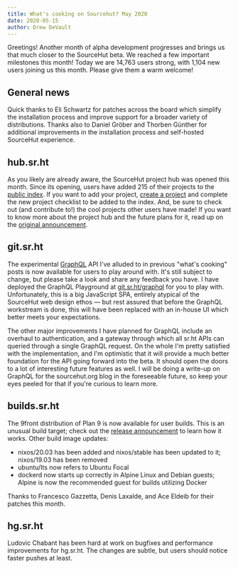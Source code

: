 ```yaml
---
title: What's cooking on Sourcehut? May 2020
date: 2020-05-15
author: Drew DeVault
---
```


Greetings! Another month of alpha development progresses and brings us that much
closer to the SourceHut beta. We reached a few important milestones this month!
Today we are 14,763 users strong, with 1,104 new users joining us this month.
Please give them a warm welcome!

## General news

Quick thanks to Eli Schwartz for patches across the board which simplify the
installation process and improve support for a broader variety of distributions.
Thanks also to Daniel Gröber and Thorben Günther for additional improvements in
the installation process and self-hosted SourceHut experience.

## hub.sr.ht

As you likely are already aware, the SourceHut project hub was opened this
month. Since its opening, users have added 215 of their projects to the [public
index][0]. If you want to add your project, [create a project][1] and complete
the new project checklist to be added to the index. And, be sure to check out
(and contribute to!) the cool projects other users have made! If you want to
know more about the project hub and the future plans for it, read up on the
[original announcement][2].

[0]: https://sr.ht/projects
[1]: https://sr.ht/projects/create
[2]: https://sourcehut.org/blog/2020-04-30-the-sourcehut-hub-is-live/

## git.sr.ht

The experimental [GraphQL][3] API I've alluded to in previous "what's cooking" posts
is now available for users to play around with. It's still subject to change,
but please take a look and share any feedback you have. I have deployed the
GraphQL Playground at [git.sr.ht/graphql][4] for you to play with.
Unfortunately, this is a big JavaScript SPA, entirely atypical of the SourceHut
web design ethos &mdash; but rest assured that before the GraphQL workstream is
done, this will have been replaced with an in-house UI which better meets your
expectations.

[3]: https://graphql.org
[4]: https://git.sr.ht/graphql

The other major improvements I have planned for GraphQL include an overhaul to
authentication, and a gateway through which all sr.ht APIs can queried through
a single GraphQL request. On the whole I'm pretty satisfied with the
implementation, and I'm optimistic that it will provide a much better foundation
for the API going forward into the beta. It should open the doors to a lot of
interesting future features as well. I will be doing a write-up on GraphQL for
the sourcehut.org blog in the foreseeable future, so keep your eyes peeled for
that if you're curious to learn more.

## builds.sr.ht

The 9front distribution of Plan 9 is now available for user builds. This is an
unusual build target; check out the [release announcement][5] to learn how it
works. Other build image updates:

[5]: https://sourcehut.org/blog/2020-05-11-sourcehut-plus-plan-9/

- nixos/20.03 has been added and nixos/stable has been updated to it;
  nixos/19.03 has been removed
- ubuntu/lts now refers to Ubuntu Focal
- dockerd now starts up correctly in Alpine Linux and Debian guests; Alpine is
  now the recommended guest for builds utilizing Docker

Thanks to Francesco Gazzetta, Denis Laxalde, and Ace Eldeib for their patches
this month.

## hg.sr.ht

Ludovic Chabant has been hard at work on bugfixes and performance improvements
for hg.sr.ht. The changes are subtle, but users should notice faster pushes at
least.
